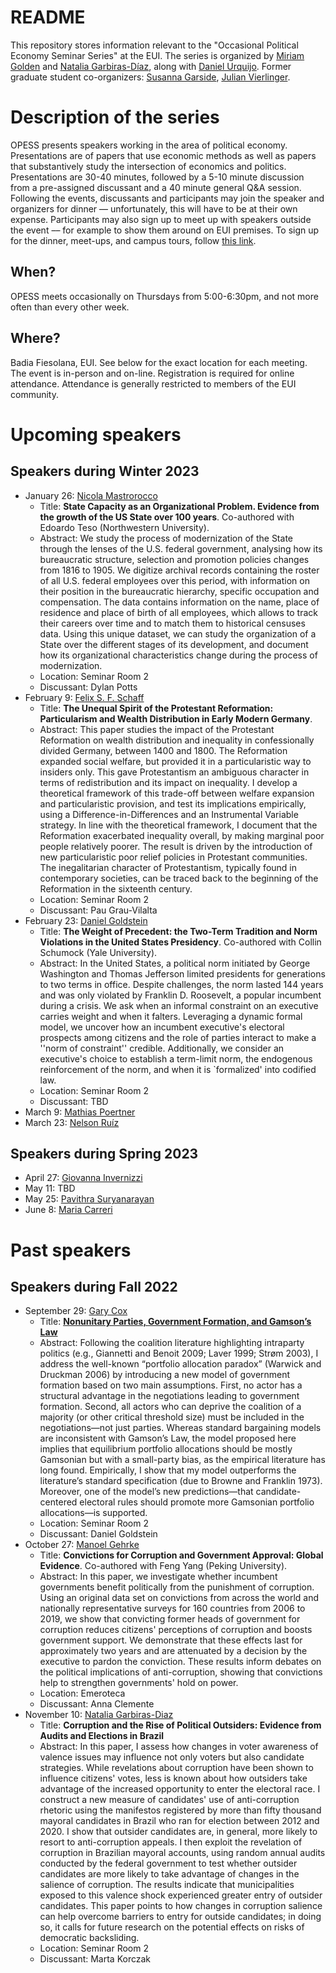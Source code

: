 # README

This repository stores information relevant to the "Occasional Political Economy Seminar Series" at the EUI. The series is organized by [Miriam Golden](https://www.miriamgolden.com/) and [Natalia Garbiras-Díaz](https://www.nataliagarbirasdiaz.com/), along with [Daniel Urquijo](https://www.eui.eu/people?id=daniel-urquijo). Former graduate student co-organizers: [Susanna Garside](http://www.susannagarside.com/), [Julian Vierlinger](https://www.eui.eu/people?id=julian-vierlinger).

# Description of the series

OPESS presents speakers working in the area of political economy. Presentations are of papers that use economic methods as well as papers that substantively study the intersection of economics and politics. Presentations are 30-40 minutes, followed by a 5-10 minute discussion from a pre-assigned discussant and a 40 minute general Q\&A session. Following the events, discussants and participants  may join the speaker and organizers for dinner –– unfortunately, this will have to be at their own expense. Participants may also sign up to meet up with speakers outside the event –– for example to show them around on EUI premises. To sign up for the dinner, meet-ups, and campus tours, follow [this link](https://eui1-my.sharepoint.com/:x:/g/personal/daniel_urquijo_eui_eu/EWEcIUzHjmlGnizW2JvjeoUBbj2ZaA1aiqkYYWnCSredow?e=ftn5OR). 

## When?

OPESS meets occasionally on Thursdays from 5:00-6:30pm, and not more often than every other week. 

## Where? 

Badia Fiesolana, EUI. See below for the exact location for each meeting. The event is in-person and on-line. Registration is required for online attendance. Attendance is generally restricted to members of the EUI community.

# Upcoming speakers

## Speakers during Winter 2023
 
  * January 26:  [Nicola Mastrorocco](http://nicolamastrorocco.com/)
     + Title: **State Capacity as an Organizational Problem. Evidence from the growth of the US State over 100 years**. Co-authored with Edoardo Teso (Northwestern University). 
     + Abstract: We study the process of modernization of the State through the lenses of the U.S. federal government, analysing how its bureaucratic structure, selection and promotion policies changes from 1816 to 1905. We digitize archival records containing the roster of all U.S. federal employees over this period, with information on their position in the bureaucratic hierarchy, specific occupation and compensation. The data contains information on the name, place of residence and place of birth of all employees, which allows to track their careers over time and to match them to historical censuses data. Using this unique dataset, we can study the organization of a State over the different stages of its development, and document how its organizational characteristics change during the process of modernization. 
     + Location: Seminar Room 2 
     + Discussant: Dylan Potts
   * February 9:  [Felix S. F. Schaff](https://sites.google.com/view/felixschaff)
     + Title: **The Unequal Spirit of the Protestant Reformation: Particularism and Wealth Distribution in Early Modern Germany**. 
     + Abstract: This paper studies the impact of the Protestant Reformation on wealth distribution and inequality in confessionally divided Germany, between 1400 and 1800. The Reformation expanded social welfare, but provided it in a particularistic way to insiders only. This gave Protestantism an ambiguous character in terms of redistribution and its impact on inequality. I develop a theoretical framework of this trade-off between welfare expansion and particularistic provision, and test its implications empirically, using a Difference-in-Differences and an Instrumental Variable strategy. In line with the theoretical framework, I document that the Reformation exacerbated inequality overall, by making marginal poor people relatively poorer. The result is driven by the introduction of new particularistic poor relief policies in Protestant communities. The inegalitarian character of Protestantism, typically found in contemporary societies, can be traced back to the beginning of the Reformation in the sixteenth century. 
     + Location: Seminar Room 2 
     + Discussant: Pau Grau-Vilalta
  * February 23:  [Daniel Goldstein](https://daniel-a-n-goldstein.com/)
     + Title: **The Weight of Precedent: the Two-Term Tradition and Norm Violations in the United States Presidency**. Co-authored with Collin Schumock (Yale University).
     + Abstract: In the United States, a political norm initiated by George Washington and Thomas Jefferson limited presidents for generations to two terms in office. Despite challenges, the norm lasted 144 years and was only violated by Franklin D. Roosevelt, a popular incumbent during a crisis. We ask when an informal constraint on an executive carries weight and when it falters. Leveraging a dynamic formal model, we uncover how an incumbent executive's electoral prospects among citizens and the role of parties interact to make a ''norm of constraint'' credible. Additionally, we consider an executive's choice to establish a term-limit norm, the endogenous reinforcement of the norm, and when it is `formalized' into codified law. 
     + Location: Seminar Room 2
     + Discussant: TBD
  * March 9:  [Mathias Poertner](http://www.mathiaspoertner.com/)
  * March 23:  [Nelson Ruíz](https://sites.google.com/view/nruiz)
 
 ## Speakers during Spring 2023
 
  * April 27:  [Giovanna Invernizzi](https://giovannainvernizzi.com/)
  * May 11:  TBD
  * May 25:  [Pavithra Suryanarayan](https://pavisuri.com/)
  * June 8:  [Maria Carreri](https://www.mariacarreri.com/)

# Past speakers

## Speakers during Fall 2022

  * September 29: [Gary Cox](https://gwcox.sites.stanford.edu/)
      +  Title: **[Nonunitary Parties, Government Formation, and Gamson’s Law](https://www.cambridge.org/core/journals/american-political-science-review/article/nonunitary-parties-government-formation-and-gamsons-law/F1141F85A250739AB75F63E0773B94E5)**
      + Abstract: Following the coalition literature highlighting intraparty politics (e.g., Giannetti and Benoit 2009; Laver 1999; Strøm 2003), I address the well-known “portfolio allocation paradox” (Warwick and Druckman 2006) by introducing a new model of government formation based on two main assumptions. First, no actor has a structural advantage in the negotiations leading to government formation. Second, all actors who can deprive the coalition of a majority (or other critical threshold size) must be included in the negotiations—not just parties. Whereas standard bargaining models are inconsistent with Gamson’s Law, the model proposed here implies that equilibrium portfolio allocations should be mostly Gamsonian but with a small-party bias, as the empirical literature has long found. Empirically, I show that my model outperforms the literature’s standard specification (due to Browne and Franklin 1973). Moreover, one of the model’s new predictions—that candidate-centered electoral rules should promote more Gamsonian portfolio allocations—is supported. 
      + Location: Seminar Room 2 
      + Discussant: Daniel Goldstein
 * October 27:  [Manoel Gehrke](https://manoelgehrke.com/)
      + Title: **Convictions for Corruption and Government Approval: Global Evidence**. Co-authored with Feng Yang (Peking University).
      + Abstract: In this paper, we investigate whether incumbent governments benefit politically from the punishment of corruption. Using an original data set on convictions from across the world and nationally representative surveys for 160 countries from 2006 to 2019, we show that convicting former heads of government for corruption reduces citizens' perceptions of corruption and boosts government support. We demonstrate that these effects last for approximately two years and are attenuated by a decision by the executive to pardon the conviction. These results inform debates on the political implications of anti-corruption, showing that convictions help to strengthen governments' hold on power.
      + Location: Emeroteca
      + Discussant: Anna Clemente
  * November 10: [Natalia Garbiras-Diaz](https://www.eui.eu/people?id=natalia-garbiras-diaz)
      + Title: **Corruption and the Rise of Political Outsiders: Evidence from Audits and Elections in Brazil**
      + Abstract: In this paper, I assess how changes in voter awareness of valence issues may influence not only voters but also candidate strategies. While revelations about corruption have been shown to influence citizens' votes, less is known about how outsiders take advantage of the increased opportunity to enter the electoral race. I construct a new measure of candidates' use of anti-corruption rhetoric using the manifestos registered by more than fifty thousand mayoral candidates in Brazil who ran for election between 2012 and 2020. I show that outsider candidates are, in general, more likely to resort to anti-corruption appeals. I then exploit the revelation of corruption in Brazilian mayoral accounts, using random annual audits conducted by the federal government to test whether outsider candidates are more likely to take advantage of changes in the salience of corruption. The results indicate that municipalities exposed to this valence shock experienced greater entry of outsider candidates. This paper points to how changes in corruption salience can help overcome barriers to entry for outside candidates; in doing so, it calls for future research on the potential effects on risks of democratic backsliding.
      + Location: Seminar Room 2
      + Discussant: Marta Korczak
    

